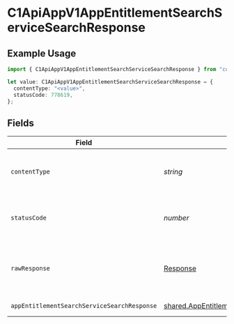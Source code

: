 # C1ApiAppV1AppEntitlementSearchServiceSearchResponse

## Example Usage

```typescript
import { C1ApiAppV1AppEntitlementSearchServiceSearchResponse } from "conductorone-sdk-typescript/sdk/models/operations";

let value: C1ApiAppV1AppEntitlementSearchServiceSearchResponse = {
  contentType: "<value>",
  statusCode: 778619,
};
```

## Fields

| Field                                                                                                                       | Type                                                                                                                        | Required                                                                                                                    | Description                                                                                                                 |
| --------------------------------------------------------------------------------------------------------------------------- | --------------------------------------------------------------------------------------------------------------------------- | --------------------------------------------------------------------------------------------------------------------------- | --------------------------------------------------------------------------------------------------------------------------- |
| `contentType`                                                                                                               | *string*                                                                                                                    | :heavy_check_mark:                                                                                                          | HTTP response content type for this operation                                                                               |
| `statusCode`                                                                                                                | *number*                                                                                                                    | :heavy_check_mark:                                                                                                          | HTTP response status code for this operation                                                                                |
| `rawResponse`                                                                                                               | [Response](https://developer.mozilla.org/en-US/docs/Web/API/Response)                                                       | :heavy_check_mark:                                                                                                          | Raw HTTP response; suitable for custom response parsing                                                                     |
| `appEntitlementSearchServiceSearchResponse`                                                                                 | [shared.AppEntitlementSearchServiceSearchResponse](../../../sdk/models/shared/appentitlementsearchservicesearchresponse.md) | :heavy_minus_sign:                                                                                                          | Successful response                                                                                                         |